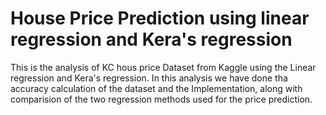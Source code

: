 # House Price Prediction using linear regression and Kera's regression
This is the analysis of KC hous price Dataset from Kaggle using the Linear regression and Kera's regression. In this analysis we have done tha accuracy calculation of the dataset and the Implementation, along with comparision of the two regression methods used for the price prediction.
